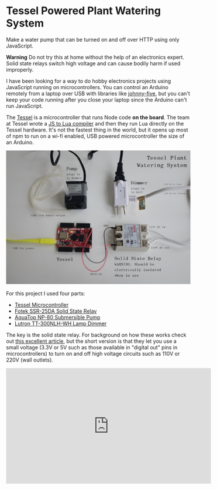 <div id="header"><h1 class="title">Tessel Powered Plant Watering System</h1></div>

Make a water pump that can be turned on and off over HTTP using only JavaScript.

**Warning** Do not try this at home without the help of an electronics expert. Solid state relays switch high voltage and can cause bodily harm if used improperly.

I have been looking for a way to do hobby electronics projects using JavaScript running on microcontrollers. You can control an Arduino remotely from a laptop over USB with libraries like <a href="https://www.npmjs.com/package/johnny-five">johnny-five</a>, but you can't keep your code running after you close your laptop since the Arduino can't run JavaScript.

The <a href="https://tessel.io/">Tessel</a> is a microcontroller that runs Node code **on the board**. The team at Tessel wrote a <a href="https://github.com/tessel/colony-compiler">JS to Lua compiler</a> and then they run Lua directly on the Tessel hardware. It's not the fastest thing in the world, but it opens up most of npm to run on a wi-fi enabled, USB powered microcontroller the size of an Arduino.

[![components](media/tessel-components.png)](media/tessel-components-large.png)

For this project I used four parts:

- <a href="https://shop.tessel.io/">Tessel Microcontroller</a>
- <a href="http://www.amazon.com/DC-AC-Solid-State-Relay-Heatsink/dp/B005K2IXHU/ref=sr_1_4?ie=UTF8&qid=1424888528&sr=8-4&keywords=Lightobject">Fotek SSR-25DA Solid State Relay</a>
- <a href="http://www.amazon.com/AquaTop-NP-80-Aquatop-Aquarium-Submersible/dp/B00798FYR0">AquaTop NP-80 Submersible Pump</a>
- <a href="http://www.amazon.com/Lutron-TT-300NLH-WH-Credenza-Dimmer-White/dp/B0000DI241/ref=sr_1_1?ie=UTF8&qid=1424888624&sr=8-1&keywords=dimmer+light">Lutron TT-300NLH-WH Lamp Dimmer</a>

The key is the solid state relay. For background on how these works check out <a href="http://www.scienceprog.com/considering-solid-state-relays-ssr-for-your-projects/">this excellent article</a>, but the short version is that they let you use a small voltage (3.3V or 5V such as those available in "digital out" pins in microcontrollers) to turn on and off high voltage circuits such as 110V or 220V (wall outlets).

<iframe width="560" height="315" src="https://www.youtube.com/embed/sgU3McOF-l8" frameborder="0" allowfullscreen></iframe>
